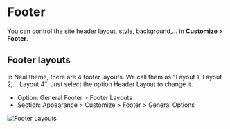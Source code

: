 # Footer

You can control the site header layout, style, background,... in **Customize > Footer**.

## Footer layouts

In Neal theme, there are 4 footer layouts. We call them as "Layout 1, Layout 2,... Layout 4". Just select the option Header Layout to change it.

- Option: General Footer > Footer Layouts
- Section: Appearance > Customize > Footer > General Options

![Footer Layouts](_media/footer-layouts.jpg)
